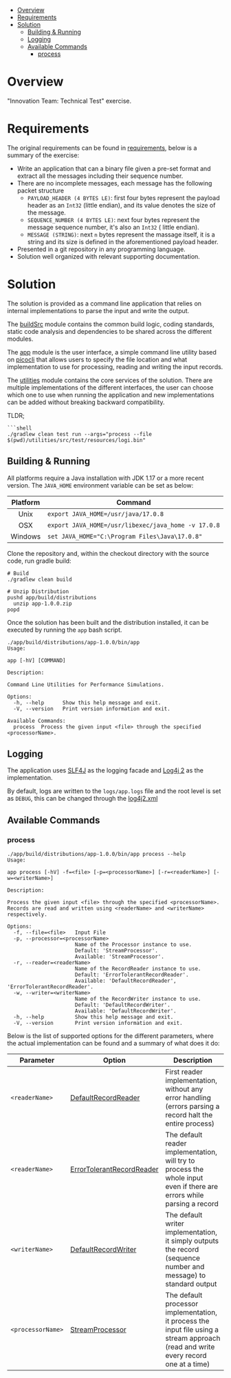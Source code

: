 <!-- TOC -->
* [Overview](#overview)
* [Requirements](#requirements)
* [Solution](#solution)
  * [Building & Running](#building--running)
  * [Logging](#logging)
  * [Available Commands](#available-commands)
    * [process](#process)
<!-- TOC -->

# Overview

"Innovation Team: Technical Test" exercise.

# Requirements

The original requirements can be found in [requirements](requirements.pdf), below is a summary of the exercise:

- Write an application that can a binary file given a pre-set format and extract all the messages including their
  sequence number.
- There are no incomplete messages, each message has the following packet structure
    - `PAYLOAD_HEADER (4 BYTES LE)`: first four bytes represent the payload header as an `Int32` (little endian), and
      its value denotes the size of the message.
    - `SEQUENCE_NUMBER (4 BYTES LE)`: next four bytes represent the message sequence number, it's also an `Int32` (
      little endian).
    - `MESSAGE (STRING)`: next `n` bytes represent the massage itself, it is a string and its size is defined in the
      aforementioned payload header.
- Presented in a git repository in any programming language.
- Solution well organized with relevant supporting documentation.

# Solution

The solution is provided as a command line application that relies on internal implementations to parse the input and
write the output.

The [buildSrc](buildSrc) module contains the common build logic, coding standards, static code analysis and dependencies
to be shared across the different modules.

The [app](app) module is the user interface, a simple command line utility based on [picocli](https://picocli.info/)
that allows users to specify the file location and what implementation to use for processing, reading and writing the
input records.

The [utilities](utilities) module contains the core services of the solution. There are multiple implementations of the
different interfaces, the user can choose which one to use when running the application and new implementations can be
added without breaking backward compatibility.

TLDR;

```shell
```shell
./gradlew clean test run --args="process --file $(pwd)/utilities/src/test/resources/logi.bin"
```

## Building & Running

All platforms require a Java installation with JDK 1.17 or a more recent version. The `JAVA_HOME` environment variable
can be set as below:

| Platform | Command                                             |
|:--------:|-----------------------------------------------------|
|   Unix   | `export JAVA_HOME=/usr/java/17.0.8`                 |
|   OSX    | `export JAVA_HOME=/usr/libexec/java_home -v 17.0.8` |
| Windows  | `set JAVA_HOME="C:\Program Files\Java\17.0.8"`      |

Clone the repository and, within the checkout directory with the source code, run gradle build:

```shell
# Build 
./gradlew clean build

# Unzip Distribution
pushd app/build/distributions
  unzip app-1.0.0.zip
popd
```

Once the solution has been built and the distribution installed, it can be executed by running the `app` bash script.

```shell
./app/build/distributions/app-1.0.0/bin/app
Usage:

app [-hV] [COMMAND]

Description:

Command Line Utilities for Performance Simulations.

Options:
  -h, --help      Show this help message and exit.
  -V, --version   Print version information and exit.

Available Commands:
  process  Process the given input <file> through the specified <processorName>.
```

## Logging

The application uses [SLF4J](http://www.slf4j.org/) as the logging facade
and [Log4j 2](https://logging.apache.org/log4j/2.x/) as the implementation.

By default, logs are written to the `logs/app.logs` file and the root level is set as `DEBUG`, this can be changed
through the [log4j2.xml](app/src/main/resources/log4j2.xml)

## Available Commands

### process

```shell
./app/build/distributions/app-1.0.0/bin/app process --help
Usage:

app process [-hV] -f=<file> [-p=<processorName>] [-r=<readerName>] [-w=<writerName>]

Description:

Process the given input <file> through the specified <processorName>.
Records are read and written using <readerName> and <writerName> respectively.

Options:
  -f, --file=<file>   Input File
  -p, --processor=<processorName>
                      Name of the Processor instance to use.
                      Default: 'StreamProcessor'.
                      Available: 'StreamProcessor'.
  -r, --reader=<readerName>
                      Name of the RecordReader instance to use.
                      Default: 'ErrorTolerantRecordReader'.
                      Available: 'DefaultRecordReader', 'ErrorTolerantRecordReader'.
  -w, --writer=<writerName>
                      Name of the RecordWriter instance to use.
                      Default: 'DefaultRecordWriter'.
                      Available: 'DefaultRecordWriter'.
  -h, --help          Show this help message and exit.
  -V, --version       Print version information and exit.
```

Below is the list of supported options for the different parameters, where the actual implementation can be found and a
summary of what does it do:

| Parameter         | Option                                                                                                                | Description                                                                                                                         |
|-------------------|-----------------------------------------------------------------------------------------------------------------------|-------------------------------------------------------------------------------------------------------------------------------------|
| `<readerName>`    | [DefaultRecordReader](utilities/src/main/kotlin/com/logitech/service/impl/readers/DefaultRecordReader.kt)             | First reader implementation, without any error handling (errors parsing a record halt the entire process)                           | 
| `<readerName>`    | [ErrorTolerantRecordReader](utilities/src/main/kotlin/com/logitech/service/impl/readers/ErrorTolerantRecordReader.kt) | The default reader implementation, will try to process the whole input even if there are errors while parsing a record              | 
| `<writerName>`    | [DefaultRecordWriter](utilities/src/main/kotlin/com/logitech/service/impl/writers/DefaultRecordWriter.kt)             | The default writer implementation, it simply outputs the record (sequence number and message) to standard output                    | 
| `<processorName>` | [StreamProcessor](utilities/src/main/kotlin/com/logitech/service/impl/StreamProcessor.kt)                             | The default processor implementation, it process the input file using a stream approach (read and write every record one at a time) | 

